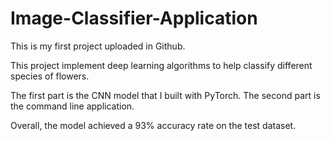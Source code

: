 # Image-Classifier-Application

This is my first project uploaded in Github.

This project implement deep learning algorithms to help classify different species of flowers.

The first part is the CNN model that I built with PyTorch.
The second part is the command line application.

Overall, the model achieved a 93% accuracy rate on the test dataset.
